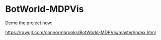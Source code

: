 # BotWorld-MDPVis

Demo the project now:

https://rawgit.com/connormbrooks/BotWorld-MDPVis/master/index.html
